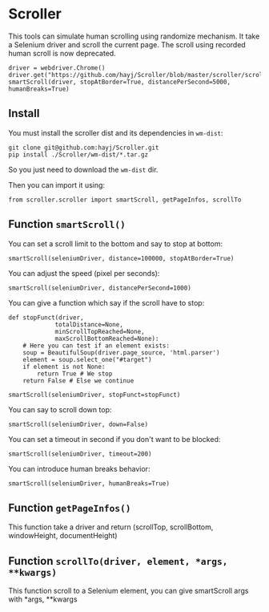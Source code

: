 
# Scroller

This tools can simulate human scrolling using randomize mechanism. It take a Selenium driver and scroll the current page. The scroll using recorded human scroll is now deprecated.

	driver = webdriver.Chrome()
	driver.get("https://github.com/hayj/Scroller/blob/master/scroller/scroller.py")
	smartScroll(driver, stopAtBorder=True, distancePerSecond=5000, humanBreaks=True)

## Install

You must install the scroller dist and its dependencies in `wm-dist`:

	git clone git@github.com:hayj/Scroller.git
	pip install ./Scroller/wm-dist/*.tar.gz

So you just need to download the `wm-dist` dir.

Then you can import it using:

    from scroller.scroller import smartScroll, getPageInfos, scrollTo

## Function `smartScroll()`

You can set a scroll limit to the bottom and say to stop at bottom:

    smartScroll(seleniumDriver, distance=100000, stopAtBorder=True)

You can adjust the speed (pixel per seconds):

	smartScroll(seleniumDriver, distancePerSecond=1000)

You can give a function which say if the scroll have to stop:

	def stopFunct(driver,
	             totalDistance=None,
	             minScrollTopReached=None,
	             maxScrollBottomReached=None):
		# Here you can test if an element exists:
		soup = BeautifulSoup(driver.page_source, 'html.parser')
		element = soup.select_one("#target")
		if element is not None:
			return True # We stop
		return False # Else we continue

	smartScroll(seleniumDriver, stopFunct=stopFunct)

You can say to scroll down top:

	smartScroll(seleniumDriver, down=False)

You can set a timeout in second if you don't want to be blocked:

	smartScroll(seleniumDriver, timeout=200)

You can introduce human breaks behavior:

	smartScroll(seleniumDriver, humanBreaks=True)

## Function `getPageInfos()`

This function take a driver and return (scrollTop, scrollBottom, windowHeight, documentHeight)

## Function `scrollTo(driver, element, *args, **kwargs)`

This function scroll to a Selenium element, you can give smartScroll args with *args, **kwargs